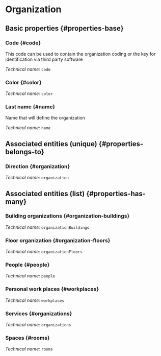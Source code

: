 # Organization
<!--- THIS FILE IS GENERATED PLEASE DO NOT EDIT IT DIRECTLY --->



<OH code="organization"/>


## Basic properties {#properties-base}

### Code {#code}

This code can be used to contain the organization coding or the key for identification via third party software

*Technical name:* ```code```
<PH code="organization:code"/>

### Color {#color}



*Technical name:* ```color```
<PH code="organization:color"/>

### Last name {#name}

Name that will define the organization

*Technical name:* ```name```
<PH code="organization:name"/>


## Associated entities (unique) {#properties-belongs-to}

### Direction {#organization}



*Technical name:* ```organization```
<PH code="organization:organization"/>


## Associated entities (list) {#properties-has-many}

### Building organizations {#organization-buildings}



*Technical name:* ```organizationBuildings```
<PH code="organization:organizationBuildings"/>

### Floor organization {#organization-floors}



*Technical name:* ```organizationFloors```
<PH code="organization:organizationFloors"/>

### People {#people}



*Technical name:* ```people```
<PH code="organization:people"/>

### Personal work places {#workplaces}



*Technical name:* ```workplaces```
<PH code="organization:workplaces"/>

### Services {#organizations}



*Technical name:* ```organizations```
<PH code="organization:organizations"/>

### Spaces {#rooms}



*Technical name:* ```rooms```
<PH code="organization:rooms"/>




